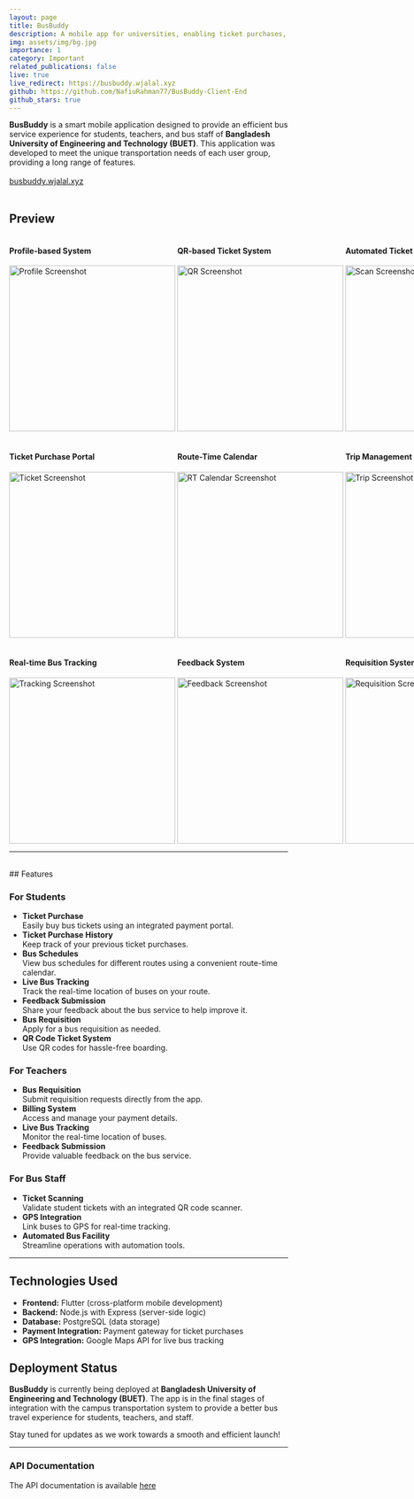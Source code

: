 ```yaml
---
layout: page
title: BusBuddy
description: A mobile app for universities, enabling ticket purchases, bus tracking, schedules, and predictive algorithms
img: assets/img/bg.jpg
importance: 1
category: Important
related_publications: false
live: true
live_redirect: https://busbuddy.wjalal.xyz
github: https://github.com/NafiuRahman77/BusBuddy-Client-End
github_stars: true
---
```


**BusBuddy** is a smart mobile application designed to provide an efficient bus service experience for students, teachers, and bus staff of **Bangladesh University of Engineering and Technology (BUET)**. This application was developed to meet the unique transportation needs of each user group, providing a long range of features.
<br><br>
[busbuddy.wjalal.xyz](https://busbuddy.wjalal.xyz)
<br><br>
## Preview
<div style="display: flex; justify-content: space-between;">
  <div>
    <h4>Profile-based System</h4>
    <img src="../../assets/img/1.jpg" alt="Profile Screenshot" width="300">
  </div>
  &nbsp;
  <div>
  <h4>QR-based Ticket System</h4>
  <img src="../../assets/img/qr.jpg" alt="QR Screenshot" width="300">
  </div>
  &nbsp;
  <div>
  <h4>Automated Ticket Scanning</h4>
  <img src="../../assets/img/scan.jpg" alt="Scan Screenshot" width="300">
  </div>
</div>
<br>
<div style="display: flex; justify-content: space-between;">
  <div>
  <h4>Ticket Purchase Portal</h4>
  <img src="../../assets/img/ticket.jpg" alt="Ticket Screenshot" width="300">
  </div>
  &nbsp;
  <div>
  <h4>Route-Time Calendar</h4>
  <img src="../../assets/img/routetimecalendar.jpg" alt="RT Calendar Screenshot" width="300">
  </div>
  &nbsp;
  <div>
  <h4>Trip Management</h4>
  <img src="../../assets/img/starttrip.jpg" alt="Trip Screenshot" width="300">
  </div>
</div>
<br>
<div style="display: flex; justify-content: space-between;">
  <div>
  <h4>Real-time Bus Tracking</h4>
  <img src="../../assets/img/tracking.jpg" alt="Tracking Screenshot" width="300">
  </div>
  &nbsp;
  <div>
  <h4>Feedback System</h4>
  <img src="../../assets/img/feedback.jpg" alt="Feedback Screenshot" width="300">
  </div>
  &nbsp;
  <div>
  <h4>Requisition System</h4>
  <img src="../../assets/img/requisition.jpg" alt="Requisition Screenshot" width="300">
  </div>
</div>

---
<br>
## Features

### For Students
- **Ticket Purchase**  
  Easily buy bus tickets using an integrated payment portal.
- **Ticket Purchase History**  
  Keep track of your previous ticket purchases.
- **Bus Schedules**  
  View bus schedules for different routes using a convenient route-time calendar.
- **Live Bus Tracking**  
  Track the real-time location of buses on your route.
- **Feedback Submission**  
  Share your feedback about the bus service to help improve it.
- **Bus Requisition**  
  Apply for a bus requisition as needed.
- **QR Code Ticket System**  
  Use QR codes for hassle-free boarding.

### For Teachers
- **Bus Requisition**  
  Submit requisition requests directly from the app.
- **Billing System**  
  Access and manage your payment details.
- **Live Bus Tracking**  
  Monitor the real-time location of buses.
- **Feedback Submission**  
  Provide valuable feedback on the bus service.

### For Bus Staff
- **Ticket Scanning**  
  Validate student tickets with an integrated QR code scanner.
- **GPS Integration**  
  Link buses to GPS for real-time tracking.
- **Automated Bus Facility**  
  Streamline operations with automation tools.

---
## Technologies Used
- **Frontend:** Flutter (cross-platform mobile development)
- **Backend:** Node.js with Express (server-side logic)
- **Database:** PostgreSQL (data storage)
- **Payment Integration:** Payment gateway for ticket purchases
- **GPS Integration:** Google Maps API for live bus tracking


## Deployment Status

**BusBuddy** is currently being deployed at **Bangladesh University of Engineering and Technology (BUET)**. The app is in the final stages of integration with the campus transportation system to provide a better bus travel experience for students, teachers, and staff.

Stay tuned for updates as we work towards a smooth and efficient launch!

---
### API Documentation
The API documentation is available [here](https://documenter.getpostman.com/view/32134657/2s9YsJBCmJ)


